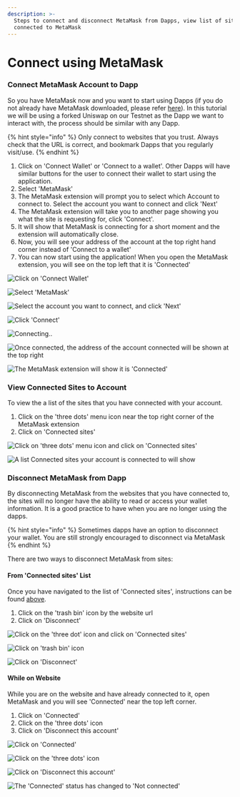 ```yaml
---
description: >-
  Steps to connect and disconnect MetaMask from Dapps, view list of sites
  connected to MetaMask
---
```


# Connect using MetaMask

### Connect MetaMask Account to Dapp

So you have MetaMask now and you want to start using Dapps (if you do not already have MetaMask downloaded, please refer [here](../metamask/download-and-install-metamask.md)). In this tutorial we will be using a forked Uniswap on our Testnet as the Dapp we want to interact with, the process should be similar with any Dapp.

{% hint style="info" %}
Only connect to websites that you trust. Always check that the URL is correct, and bookmark Dapps that you regularly visit/use.
{% endhint %}

1. Click on 'Connect Wallet' or 'Connect to a wallet'. Other Dapps will have similar buttons for the user to connect their wallet to start using the application.
2. Select 'MetaMask'
3. The MetaMask extension will prompt you to select which Account to connect to. Select the account you want to connect and click 'Next'
4. The MetaMask extension will take you to another page showing you what the site is requesting for, click 'Connect'.
5. It will show that MetaMask is connecting for a short moment and the extension will automatically close.
6. Now, you will see your address of the account at the top right hand corner instead of 'Connect to a wallet'
7. You can now start using the application! When you open the MetaMask extension, you will see on the top left that it is 'Connected'

![Click on 'Connect Wallet'](../../.gitbook/assets/connectMM1.png)

![Select 'MetaMask'](../../.gitbook/assets/connectMM2.png)

![Select the account you want to connect, and click 'Next'](../../.gitbook/assets/connectMM3.png)

![Click 'Connect'](../../.gitbook/assets/connectMM4.png)

![Connecting..](../../.gitbook/assets/connectMM5.png)

![Once connected, the address of the account connected will be shown at the top right](../../.gitbook/assets/connectMM6.png)

![The MetaMask extension will show it is 'Connected'](../../.gitbook/assets/connectMM7.png)

### View Connected Sites to Account

To view the a list of the sites that you have connected with your account.

1. Click on the 'three dots' menu icon near the top right corner of the MetaMask extension
2. Click on 'Connected sites'

![Click on 'three dots' menu icon and click on 'Connected sites'](../../.gitbook/assets/connectedsite1.png)

![A list Connected sites your account is connected to will show](../../.gitbook/assets/connectedsite2.png)

### Disconnect MetaMask from Dapp

By disconnecting MetaMask from the websites that you have connected to, the sites will no longer have the ability to read or access your wallet information. It is a good practice to have when you are no longer using the dapps.

{% hint style="info" %}
Sometimes dapps have an option to disconnect your wallet. You are still strongly encouraged to disconnect via MetaMask
{% endhint %}

There are two ways to disconnect MetaMask from sites:

#### From 'Connected sites' List

Once you have navigated to the list of 'Connected sites', instructions can be found [above](connect-using-metamask.md#view-connected-sites-to-account).

1. Click on the 'trash bin' icon by the website url
2. Click on 'Disconnect'

![Click on the 'three dot' icon and click on 'Connected sites'](../../.gitbook/assets/disconnectMM-B1.png)

![Click on 'trash bin' icon](../../.gitbook/assets/disconnectMM-B2.png)

![Click on 'Disconnect'](../../.gitbook/assets/disconnectMM-B3.png)

#### While on Website

While you are on the website and have already connected to it, open MetaMask and you will see 'Connected' near the top left corner.

1. Click on 'Connected'
2. Click on the 'three dots' icon&#x20;
3. Click on 'Disconnect this account'

![Click on 'Connected'](../../.gitbook/assets/disconnectMM-A1.png)

![Click on the 'three dots' icon](../../.gitbook/assets/disconnectMM-A2.png)

![Click on 'Disconnect this account'](../../.gitbook/assets/disconnectMM-A3.png)

![The 'Connected' status has changed to 'Not connected'](../../.gitbook/assets/disconnectMM-A4.png)

